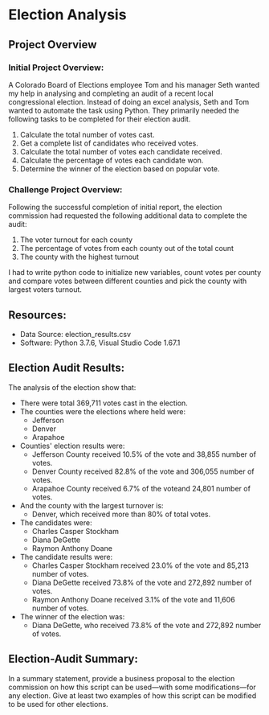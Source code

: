 # Election Analysis

## Project Overview

### Initial Project Overview:
A Colorado Board of Elections employee Tom and his manager Seth wanted my help in analysing and completing an audit of a recent local congressional election.
Instead of doing an excel analysis, Seth and Tom wanted to automate the task using Python. They primarily needed the following tasks to be completed for their election audit.

1. Calculate the total number of votes cast.
2. Get a complete list of candidates who received votes.
3. Calculate the total number of votes each candidate received.
4. Calculate the percentage of votes each candidate won.
5. Determine the winner of the election based on popular vote.

### Challenge Project Overview:
Following the successful completion of initial report, the election commission had requested the following additional data to complete the audit:

1. The voter turnout for each county
2. The percentage of votes from each county out of the total count
3. The county with the highest turnout

I had to write python code to initialize new variables, count votes per county and compare votes between different counties and pick the county with largest voters turnout.

## Resources:
- Data Source: election_results.csv
- Software: Python 3.7.6, Visual Studio Code 1.67.1

## Election Audit Results:
The analysis of the election show that:
- There were total 369,711 votes cast in the election.
- The counties were the elections where held were:
    - Jefferson
    - Denver
    - Arapahoe
- Counties' election results were:
    - Jefferson County received 10.5% of the vote and 38,855 number of votes.
    - Denver County received 82.8% of the vote and 306,055 number of votes.
    - Arapahoe County received 6.7% of the voteand 24,801 number of votes.
- And the county with the largest turnover is:
    - Denver, which received more than 80% of total votes.
- The candidates were:
    - Charles Casper Stockham
    - Diana DeGette
    - Raymon Anthony Doane
- The candidate results were:
    - Charles Casper Stockham received 23.0% of the vote and 85,213 number of votes.
    - Diana DeGette received 73.8% of the vote and 272,892 number of votes.
    - Raymon Anthony Doane received 3.1% of the vote and 11,606 number of votes.
- The winner of the election was:
    - Diana DeGette, who received 73.8% of the vote and 272,892 number of votes.

## Election-Audit Summary: 
In a summary statement, provide a business proposal to the election commission on how this script can be used—with some modifications—for any election. Give at least two examples of how this script can be modified to be used for other elections.


